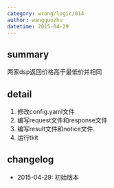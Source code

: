 ```yaml
---
category: wrong/logic/014
author: wangguozhu
datetime: 2015-04-29
---
```


## summary

两家dsp返回价格高于最低价并相同

## detail

1. 修改config.yaml文件
2. 编写request文件和response文件
3. 编写result文件和notice文件.
4. 运行tkit

## changelog

- 2015-04-29: 初始版本